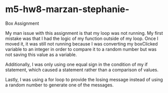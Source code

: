 # m5-hw8-marzan-stephanie-
Box Assignment

My man issue with this assignment is that my loop was not running. My first mistake was that I had the logic of my function outside of my loop. Once I moved it, it was still not running because I was converting my boxClicked variable to an integer in order to compare it to a random number but was not saving this value as a variable. 

Additionally, I was only using one equal sign in the condition of my if statement, which caused a statement rather than a comparison of values.

Lastly, I was using a for loop to provide the losing message instead of using a random number to generate one of the messages.